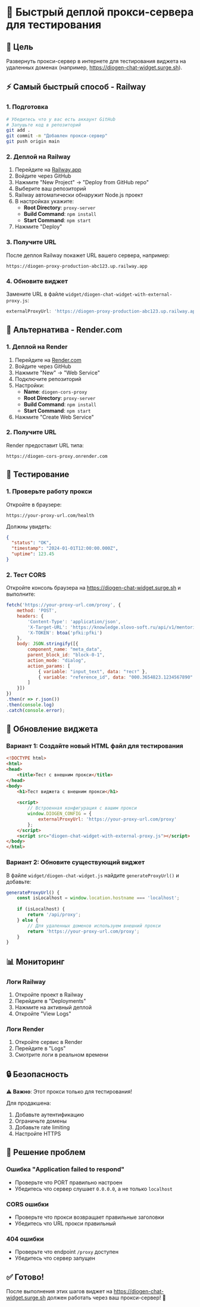 # 🚀 Быстрый деплой прокси-сервера для тестирования

## 🎯 Цель
Развернуть прокси-сервер в интернете для тестирования виджета на удаленных доменах (например, https://diogen-chat-widget.surge.sh).

## ⚡ Самый быстрый способ - Railway

### 1. Подготовка
```bash
# Убедитесь что у вас есть аккаунт GitHub
# Запушьте код в репозиторий
git add .
git commit -m "Добавлен прокси-сервер"
git push origin main
```

### 2. Деплой на Railway
1. Перейдите на [Railway.app](https://railway.app)
2. Войдите через GitHub
3. Нажмите "New Project" → "Deploy from GitHub repo"
4. Выберите ваш репозиторий
5. Railway автоматически обнаружит Node.js проект
6. В настройках укажите:
   - **Root Directory**: `proxy-server`
   - **Build Command**: `npm install`
   - **Start Command**: `npm start`
7. Нажмите "Deploy"

### 3. Получите URL
После деплоя Railway покажет URL вашего сервера, например:
```
https://diogen-proxy-production-abc123.up.railway.app
```

### 4. Обновите виджет
Замените URL в файле `widget/diogen-chat-widget-with-external-proxy.js`:
```javascript
externalProxyUrl: 'https://diogen-proxy-production-abc123.up.railway.app/proxy'
```

## 🔄 Альтернатива - Render.com

### 1. Деплой на Render
1. Перейдите на [Render.com](https://render.com)
2. Войдите через GitHub
3. Нажмите "New" → "Web Service"
4. Подключите репозиторий
5. Настройки:
   - **Name**: `diogen-cors-proxy`
   - **Root Directory**: `proxy-server`
   - **Build Command**: `npm install`
   - **Start Command**: `npm start`
6. Нажмите "Create Web Service"

### 2. Получите URL
Render предоставит URL типа:
```
https://diogen-cors-proxy.onrender.com
```

## 🧪 Тестирование

### 1. Проверьте работу прокси
Откройте в браузере:
```
https://your-proxy-url.com/health
```

Должны увидеть:
```json
{
  "status": "OK",
  "timestamp": "2024-01-01T12:00:00.000Z",
  "uptime": 123.45
}
```

### 2. Тест CORS
Откройте консоль браузера на https://diogen-chat-widget.surge.sh и выполните:
```javascript
fetch('https://your-proxy-url.com/proxy', {
    method: 'POST',
    headers: {
        'Content-Type': 'application/json',
        'X-Target-URL': 'https://knowledge.slovo-soft.ru/api/v1/mentorium',
        'X-TOKEN': btoa('pfki:pfki')
    },
    body: JSON.stringify([{
        component_name: "meta_data",
        parent_block_id: "block-0-1",
        action_mode: "dialog",
        action_params: [
            { variable: "input_text", data: "тест" },
            { variable: "reference_id", data: "000.3654823.1234567890" }
        ]
    }])
})
.then(r => r.json())
.then(console.log)
.catch(console.error);
```

## 🔧 Обновление виджета

### Вариант 1: Создайте новый HTML файл для тестирования
```html
<!DOCTYPE html>
<html>
<head>
    <title>Тест с внешним прокси</title>
</head>
<body>
    <h1>Тест виджета с внешним прокси</h1>
    
    <script>
        // Встроенная конфигурация с вашим прокси
        window.DIOGEN_CONFIG = {
            externalProxyUrl: 'https://your-proxy-url.com/proxy'
        };
    </script>
    <script src="diogen-chat-widget-with-external-proxy.js"></script>
</body>
</html>
```

### Вариант 2: Обновите существующий виджет
В файле `widget/diogen-chat-widget.js` найдите `generateProxyUrl()` и добавьте:
```javascript
generateProxyUrl() {
    const isLocalhost = window.location.hostname === 'localhost';
    
    if (isLocalhost) {
        return '/api/proxy';
    } else {
        // Для удаленных доменов используем внешний прокси
        return 'https://your-proxy-url.com/proxy';
    }
}
```

## 📊 Мониторинг

### Логи Railway
1. Откройте проект в Railway
2. Перейдите в "Deployments"
3. Нажмите на активный деплой
4. Откройте "View Logs"

### Логи Render
1. Откройте сервис в Render
2. Перейдите в "Logs"
3. Смотрите логи в реальном времени

## 🔒 Безопасность

⚠️ **Важно**: Этот прокси только для тестирования!

Для продакшена:
1. Добавьте аутентификацию
2. Ограничьте домены
3. Добавьте rate limiting
4. Настройте HTTPS

## 🐛 Решение проблем

### Ошибка "Application failed to respond"
- Проверьте что PORT правильно настроен
- Убедитесь что сервер слушает `0.0.0.0`, а не только `localhost`

### CORS ошибки
- Проверьте что прокси возвращает правильные заголовки
- Убедитесь что URL прокси правильный

### 404 ошибки
- Проверьте что endpoint `/proxy` доступен
- Убедитесь что сервер запущен

## ✅ Готово!

После выполнения этих шагов виджет на https://diogen-chat-widget.surge.sh должен работать через ваш прокси-сервер! 🎉 